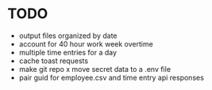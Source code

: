 # TODO

- output files organized by date
- account for 40 hour work week overtime
- multiple time entries for a day
- cache toast requests
- make git repo
  x move secret data to a .env file
- pair guid for employee.csv and time entry api responses

